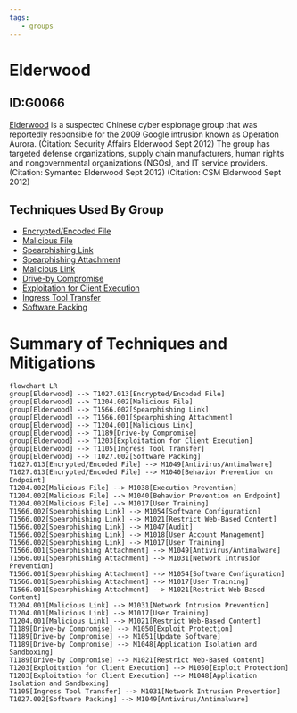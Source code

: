 ```yaml
---
tags:
   - groups
---
```

# Elderwood
## ID:G0066
[Elderwood](/mitre/groups/G0066) is a suspected Chinese cyber espionage group that was reportedly responsible for the 2009 Google intrusion known as Operation Aurora. (Citation: Security Affairs Elderwood Sept 2012) The group has targeted defense organizations, supply chain manufacturers, human rights and nongovernmental organizations (NGOs), and IT service providers. (Citation: Symantec Elderwood Sept 2012) (Citation: CSM Elderwood Sept 2012)
## Techniques Used By Group
* [Encrypted/Encoded File](/mitre/techniques/T1027/013)
* [Malicious File](/mitre/techniques/T1204/002)
* [Spearphishing Link](/mitre/techniques/T1566/002)
* [Spearphishing Attachment](/mitre/techniques/T1566/001)
* [Malicious Link](/mitre/techniques/T1204/001)
* [Drive-by Compromise](/mitre/techniques/T1189)
* [Exploitation for Client Execution](/mitre/techniques/T1203)
* [Ingress Tool Transfer](/mitre/techniques/T1105)
* [Software Packing](/mitre/techniques/T1027/002)

# Summary of Techniques and Mitigations
```mermaid
flowchart LR
group[Elderwood] --> T1027.013[Encrypted/Encoded File]
group[Elderwood] --> T1204.002[Malicious File]
group[Elderwood] --> T1566.002[Spearphishing Link]
group[Elderwood] --> T1566.001[Spearphishing Attachment]
group[Elderwood] --> T1204.001[Malicious Link]
group[Elderwood] --> T1189[Drive-by Compromise]
group[Elderwood] --> T1203[Exploitation for Client Execution]
group[Elderwood] --> T1105[Ingress Tool Transfer]
group[Elderwood] --> T1027.002[Software Packing]
T1027.013[Encrypted/Encoded File] --> M1049[Antivirus/Antimalware]
T1027.013[Encrypted/Encoded File] --> M1040[Behavior Prevention on Endpoint]
T1204.002[Malicious File] --> M1038[Execution Prevention]
T1204.002[Malicious File] --> M1040[Behavior Prevention on Endpoint]
T1204.002[Malicious File] --> M1017[User Training]
T1566.002[Spearphishing Link] --> M1054[Software Configuration]
T1566.002[Spearphishing Link] --> M1021[Restrict Web-Based Content]
T1566.002[Spearphishing Link] --> M1047[Audit]
T1566.002[Spearphishing Link] --> M1018[User Account Management]
T1566.002[Spearphishing Link] --> M1017[User Training]
T1566.001[Spearphishing Attachment] --> M1049[Antivirus/Antimalware]
T1566.001[Spearphishing Attachment] --> M1031[Network Intrusion Prevention]
T1566.001[Spearphishing Attachment] --> M1054[Software Configuration]
T1566.001[Spearphishing Attachment] --> M1017[User Training]
T1566.001[Spearphishing Attachment] --> M1021[Restrict Web-Based Content]
T1204.001[Malicious Link] --> M1031[Network Intrusion Prevention]
T1204.001[Malicious Link] --> M1017[User Training]
T1204.001[Malicious Link] --> M1021[Restrict Web-Based Content]
T1189[Drive-by Compromise] --> M1050[Exploit Protection]
T1189[Drive-by Compromise] --> M1051[Update Software]
T1189[Drive-by Compromise] --> M1048[Application Isolation and Sandboxing]
T1189[Drive-by Compromise] --> M1021[Restrict Web-Based Content]
T1203[Exploitation for Client Execution] --> M1050[Exploit Protection]
T1203[Exploitation for Client Execution] --> M1048[Application Isolation and Sandboxing]
T1105[Ingress Tool Transfer] --> M1031[Network Intrusion Prevention]
T1027.002[Software Packing] --> M1049[Antivirus/Antimalware]
```